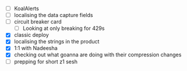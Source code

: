* [ ] KoalAlerts
* [ ] localising the data capture fields
* [ ] circuit breaker card
  * [ ] Looking at only breaking for 429s
* [x] classic deploy
* [x] localising the strings in the product
* [x] 1:1 with Nadeesha
* [x] checking out what goanna are doing with their compression changes
* [ ] prepping for short z1 sesh
